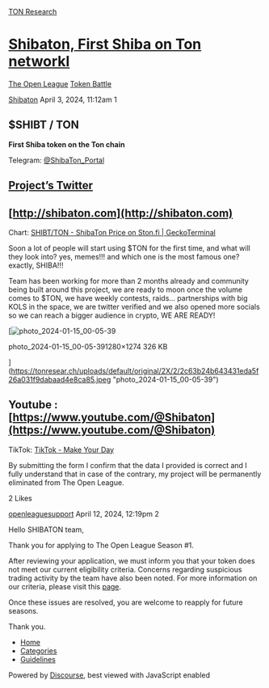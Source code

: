[TON Research](/)

# [Shibaton, First Shiba on Ton networkl](/t/shibaton-first-shiba-on-ton-networkl/3865)

[The Open League](/c/the-open-league/token-leaderboard/57)  [Token Battle](/c/the-open-league/token-leaderboard/57) 

    

[Shibaton](https://tonresear.ch/u/Shibaton)   April 3, 2024, 11:12am  1

## [](#shibt-ton-1)$SHIBT / TON

**First Shiba token on the Ton chain**

Telegram: [@ShibaTon\_Portal](https://t.me/ShibaTon_Portal)

## [](#projects-twitterhttpstwittercomshibaton_token-2)[Project’s Twitter](https://twitter.com/ShibaTon_Token)

## [](#httpshibatoncom-3)[http://shibaton.com](http://shibaton.com)

Chart: [SHIBT/TON - ShibaTon Price on Ston.fi | GeckoTerminal](https://www.geckoterminal.com/ton/pools/EQB1_QdBkoi5OsH6fBUYmH59rd507sPstRjXDqi5qFYZVu3j)

Soon a lot of people will start using $TON for the first time, and what will they look into? yes, memes!!! and which one is the most famous one? exactly, SHIBA!!!

Team has been working for more than 2 months already and community being built around this project, we are ready to moon once the volume comes to $TON, we have weekly contests, raids… partnerships with big KOLS in the space, we are twitter verified and we also opened more socials so we can reach a bigger audience in crypto, WE ARE READY!

[![photo_2024-01-15_00-05-39](https://tonresear.ch/uploads/default/optimized/2X/2/2c63b24b643431eda5f26a031f9dabaad4e8ca85_2_502x500.jpeg)

photo\_2024-01-15\_00-05-391280×1274 326 KB

](https://tonresear.ch/uploads/default/original/2X/2/2c63b24b643431eda5f26a031f9dabaad4e8ca85.jpeg "photo_2024-01-15_00-05-39")

## [](#youtube-httpswwwyoutubecomshibaton-4)Youtube : [https://www.youtube.com/@Shibaton](https://www.youtube.com/@Shibaton)

TikTok: [TikTok - Make Your Day](https://www.tiktok.com/@shibatontoken)

By submitting the form I confirm that the data I provided is correct and I fully understand that in case of the contrary, my project will be permanently eliminated from The Open League.

  2 Likes

[openleaguesupport](https://tonresear.ch/u/openleaguesupport) April 12, 2024, 12:19pm  2

Hello SHIBATON team,

Thank you for applying to The Open League Season #1.

After reviewing your application, we must inform you that your token does not meet our current eligibility criteria. Concerns regarding suspicious trading activity by the team have also been noted. For more information on our criteria, please visit this [page](https://tonresear.ch/t/about-the-memecoin-leaderboard-category/1276).

Once these issues are resolved, you are welcome to reapply for future seasons.

Thank you.

 

*   [Home](/)
*   [Categories](/categories)
*   [Guidelines](/guidelines)

Powered by [Discourse](https://www.discourse.org), best viewed with JavaScript enabled